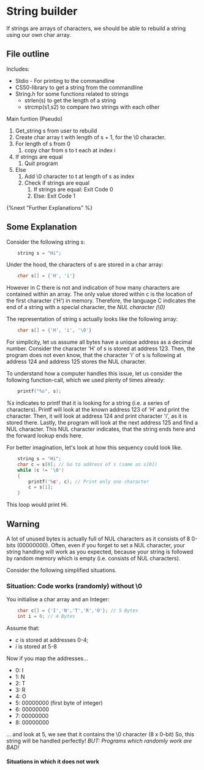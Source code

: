 # String builder
If strings are arrays of characters, we should be able to rebuild a string using our own char array.

## File outline
Includes:
- Stdio - For printing to the commandline
- CS50-library to get a string from the commandline
- String.h for some functions related to strings
    - strlen(s) to get the length of a string
    - strcmp(s1,s2) to compare two strings with each other

Main funtion (Pseudo)
1. Get_string s from user to rebuild
2. Create char array t with length of s + 1, for the \0 character.
3. For length of s from 0
    1. copy char from s to t each at index i
4. If strings are equal
    1. Quit program
5. Else
    1. Add \0 character to t at length of s as index
    2. Check if strings are equal
        1. If strings are equal: Exit Code 0
        2. Else: Exit Code 1

{%next "Further Explanations" %}

## Some Explanation
Consider the following string s:

```C
    string s = "Hi";
```

Under the hood, the characters of s are stored in a char array:

```C
    char s[] = {'H', 'i'}
```

However in C there is not and indication of how many characters are contained within an array.
The only value stored within c is the location of the first character ('H') in memory.
Therefore, the language C indicates the end of a string with a special character, the _NUL character (\0)_

The representation of string s actually looks like the following array:

```C
    char s[] = {'H', 'i', '\0'}
```

For simplicity, let us assume all bytes have a unique address as a decimal number.
Consider the character 'H' of s is stored at address 123.
Then, the program does not even know, that the character 'i' of s is following at address 124 and address 125 stores the NUL character.

To understand how a computer handles this issue, let us consider the following function-call, which we used plenty of times already:
```C
    printf("%s", s);
```

_%s_ indicates to printf that it is looking for a string (i.e. a series of characters).
Printf will look at the known address 123 of 'H' and print the character. Then, it will look at address 124 and print character 'i', as it is stored there. Lastly, the program will look at the next address 125 and find a NUL character.
This NUL character indicates, that the string ends here and the forward lookup ends here.

For better imagination, let's look at how this sequency could look like.
```C
    string s = "Hi";
    char c = s[0]; // Go to address of s (same as s[0])
    while (c != '\0')
    {
        printf('%c', c); // Print only one character
        c = s[1];
    }
```
This loop would print Hi.

## Warning
A lot of unused bytes is actually full of NUL characters as it consists of 8 0-bits (00000000). Often, even if you forget to set a NUL character, your string handling will work as you expected, because your string is followed by random memory which is empty (i.e. consists of NUL characters).

Consider the following simplified situations.

### Situation: Code works (randomly) without \0
You initialise a char array and an Integer:
```C
    char c[] = {'I','N','T','R','O'}; // 5 Bytes
    int i = 0; // 4 Bytes
```
Assume that:
- _c_ is stored at addresses 0-4;
- _i_ is stored at 5-8

Now if you map the addresses...
- 0: I
- 1: N
- 2: T
- 3: R
- 4: O
- 5: 00000000 (first byte of integer)
- 6: 00000000
- 7: 00000000
- 8: 00000000

... and look at 5, we see that it contains the \0 character (8 x 0-bit)
So, this string will be handled perfectly!
*BUT: Programs which randomly work are BAD!*

#### Situations in which it does not work










